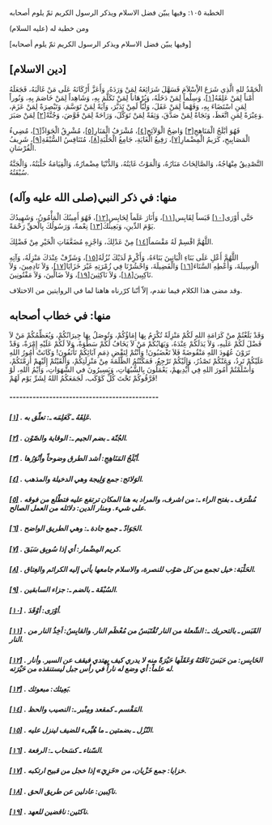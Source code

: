   الخطبة  ١٠٥: وفيها يبيّن فضل الاسلام ويذكر الرسول الكريم ثمّ يلوم أصحابه	

ومن خطبة له (عليه السلام)

[وفيها يبيّن فضل الاسلام ويذكر الرسول الكريم ثمّ يلوم أصحابه]

## [دين الاسلام]

الْحَمْدُ للهِ الَّذِي شَرَعَ الاِْسْلاَمَ فَسَهَّلَ  شَرَائِعَهُ لِمَنْ وَرَدَهُ، وَأَعَزَّ أَرْكَانَهُ عَلَى مَنْ غَالَبَهُ، فَجَعَلَهُ أَمْناً لِمَنْ عَلِقَهُ[[١\]](https://arabic.balaghah.net/node/556#_ftn1)، وَسِلْماً لِمَنْ دَخَلَهُ، وَبُرْهَاناً لِمَنْ تَكَلَّمَ بِهِ،  وَشَاهِداً لِمَنْ خَاصَمَ بِهِ، وَنُوراً لِمَنِ اسْتَضَاءَ بِهِ،  وَفَهْماً لِمَنْ عَقَلَ، وَلُبّاً لَمِنْ تَدَبَّرَ، وَآيَةً لِمَنْ  تَوَسَّمَ، وَتَبْصِرَةً لِمَنْ عَزَمَ، وَعِبْرَةً لِمَنِ اتَّعَظَ،  وَنَجَاةً لِمَنْ صَدَّقَ، وَثِقَةً لِمَنْ تَوَكَّلَ، وَرَاحَةً لِمَنْ  فَوَّضَ، وَجُنَّةً[[٢\]](https://arabic.balaghah.net/node/556#_ftn2) لِمَنْ صَبَرَ.

فَهُوَ أبْلَجُ الْمَنَاهجِ[[٣\]](https://arabic.balaghah.net/node/556#_ftn3) وَاضِحُ الْوَلاَئِجِ[[٤\]](https://arabic.balaghah.net/node/556#_ftn4)، مُشْرَفُ الْمَنَارِ[[٥\]](https://arabic.balaghah.net/node/556#_ftn5)، مُشْرِقُ الْجَوَادِّ[[٦\]](https://arabic.balaghah.net/node/556#_ftn6)، مُضِيءُ الْمَصَابِيحِ، كَرَيمُ الْمِضْمارِ[[٧\]](https://arabic.balaghah.net/node/556#_ftn7)، رَفِيعُ الْغَايَةِ، جَامِعُ الْحَلْبَةِ[[٨\]](https://arabic.balaghah.net/node/556#_ftn8)، مُتَنَافِسُ السُّبْقَةِ[[٩\]](https://arabic.balaghah.net/node/556#_ftn9)، شَرِيفُ الْفُرْسَانِ.

التَّصْدِيقُ مِنْهَاجُهُ، وَالصَّالِحَاتُ مَنَارُهُ،  وَالْمَوْتُ غَايَتُهُ، وَالدُّنْيَا مِضْمارُهُ، وَالْقِيَامَةُ  حَلْبَتُهُ، وَالْجَنَّةُ سُبْقَتُهُ.

## منها: في ذكر النبي(صلى الله عليه وآله)

حَتَّى أَوْرَى[[١٠\]](https://arabic.balaghah.net/node/556#_ftn10) قَبَساً لِقَابِس[[١١\]](https://arabic.balaghah.net/node/556#_ftn11)، وَأَنَارَ عَلَماً لِحَابِس[[١٢\]](https://arabic.balaghah.net/node/556#_ftn12)، فَهُوَ أَمِينُكَ الْمَأْمُونُ، وَشَهِيدُكَ يَوْمَ الدِّينِ، وَبَعِيثُكَ[[١٣\]](https://arabic.balaghah.net/node/556#_ftn13) نِعْمةً، وَرَسُولُكَ بِالْحقِّ رَحْمَةً.

اللَّهُمَّ اقْسِمْ لَهُ مَقْسَماً[[١٤\]](https://arabic.balaghah.net/node/556#_ftn14) مِنْ عَدْلِكَ، وَاجْزِهِ مُضَعَّفَاتِ الْخَيْرِ مِنْ فَضْلِكَ.

اللَّهُمَّ أَعْلِ عَلَى بَنَاءِ الْبَانِينَ بَنَاءَهُ، وَأَكْرِمْ لَدَيْكَ نُزُلَهُ[[١٥\]](https://arabic.balaghah.net/node/556#_ftn15)، وَشَرِّفْ عِنْدَكَ مَنْزِلَهُ، وَآتِهِ الْوَسِيلَةَ، وَأَعْطِهِ السَّنَاءَ[[١٦\]](https://arabic.balaghah.net/node/556#_ftn16) وَالْفَضِيلَةَ، وَاحْشُرْنَا فِي زُمْرَتِهِ غَيْرَ خَزَايَا[[١٧\]](https://arabic.balaghah.net/node/556#_ftn17)، وَلاَ نَادِمِينَ، وَلاَ نَاكِبِينَ[[١٨\]](https://arabic.balaghah.net/node/556#_ftn18)، وَلاَ نَاكِثِينَ[[١٩\]](https://arabic.balaghah.net/node/556#_ftn19)، وَلاَ ضَالِّينَ، وَلاَ مَفْتُونِينَ.

وقد مضى هذا الكلام فيما تقدم، إلاّ أنّنا كرّرناه هاهنا لما في الروايتين من الاختلاف.

## منها: في خطاب أصحابه

وَقَدْ بَلَغْتُمْ منْ كَرَامَةِ اللهِ لَكُمْ مَنْزِلَةً  تُكْرَمُ بِهَا إِمَاؤُكُمْ، وَتُوصَلُ بِهَا جِيرَانُكُمْ،  وَيُعَظِّمُكُمْ مَنْ لاَ فَضْلَ لَكُمْ عَلَيهِ، وَلاَ يَدَلَكُمْ  عِنْدَهُ، وَيَهَابُكُمْ مَنْ لاَ يَخَافُ لَكُمْ سَطْوَةً، وَلاَ لَكُمْ  عَلَيْهِ إِمْرَةٌ، وَقَدْ تَرَوْنَ عُهُودَ اللهِ مَنْقُوضَةً فَلاَ  تَغْضَبُونَ! وَأَنْتُمْ لِنَقْضِ ذِمَمِ آبَائِكُمْ تَأْنَفُونَ!  وَكَانَتْ أَمُورُ اللهِ عَلَيْكُمْ تَرِدُ، وَعَنْكُمْ تَصْدُرُ،  وَإِلَيْكُمْ تَرْجِعُ، فَمَكَّنْتُمُ الظَّلَمَةَ مِنْ مَنْزِلَتِكُمْ،  وَأَلْقَيْتُمْ إِلَيْهِمْ أَزِمَّتَكُمْ، وَأَسْلَمْتُمْ أُمُورَ اللهِ  فِي أَيْدِيهمْ، يَعْمَلُونَ بِالشُّبُهَاتِ، وَيَسِيرُونَ في  الشَّهَوَاتِ، وَايْمُ اللهِ، لَوْ فَرَّقُوكُمْ تَحْتَ كُلِّ كَوْكَب،  لَجَمَعَكُمُ اللهُ لِشَرِّ يَوْم لَهُمْ!

##### ---------------------------------------------

##### [[١\]](https://arabic.balaghah.net/node/556#_ftnref1) . عَلِقَهُ ـ كَعَلِمَه ـ: تعلّق به.

##### [[٢\]](https://arabic.balaghah.net/node/556#_ftnref2) . الجُنّة ـ بضم الجيم ـ: الوقاية والصّوْن.

##### [[٣\]](https://arabic.balaghah.net/node/556#_ftnref3) . أبْلَجُ المَنَاهِجِ: أشد الطرق وضوحاً وأنْوَرُها.

##### [[٤\]](https://arabic.balaghah.net/node/556#_ftnref4) . الوَلائج: جمع وَلِيجة وهي الدخيلة والمذهب.

##### [[٥\]](https://arabic.balaghah.net/node/556#_ftnref5) . مُشْرَف ـ بفتح الراء ـ: من اشرف، والمراد به هنا المكان ترتفع عليه  فتطّلع من فوقه على شيء. ومنار الدين: دلائله من العمل الصالح.

##### [[٦\]](https://arabic.balaghah.net/node/556#_ftnref6) . الجَوَادّ ـ جمع جادة ـ: وهي الطريق الواضح.

##### [[٧\]](https://arabic.balaghah.net/node/556#_ftnref7) . كريم المِضْمار: أي إذا سُوبِق سَبَقَ.

##### [[٨\]](https://arabic.balaghah.net/node/556#_ftnref8) . الحَلْبَة: خيل تجمع من كل صَوْب للنصرة، والاسلام جامعها يأتي إليه الكرائم والعِتاق.

##### [[٩\]](https://arabic.balaghah.net/node/556#_ftnref9) . السُبْقَة ـ بالضم ـ: جزاء السابقين.

##### [[١٠\]](https://arabic.balaghah.net/node/556#_ftnref10) . أوْرَى: أوْقَدَ.

##### [[١١\]](https://arabic.balaghah.net/node/556#_ftnref11) . القَبَس ـ بالتحريك ـ: الشّعلة من النار تُقْتَبَسُ من مُعْظَم النار. والقابِسُ: اَخِذُ النار من النار.

##### [[١٢\]](https://arabic.balaghah.net/node/556#_ftnref12) . الحَابِس: من حَبَسَ نَاقَتَهُ وَعَقَلَها حَيْرَةً منه لا يدري كيف  يهتدي فيقف عن السير. وأنار له علماً: أي وضع له ناراً في رأس جبل ليستنقذه من حَيْرَته.

##### [[١٣\]](https://arabic.balaghah.net/node/556#_ftnref13) . بَعِيثك: مبعوثك.

##### [[١٤\]](https://arabic.balaghah.net/node/556#_ftnref14) . المَقْسم ـ كمقعد ومِنْبر ـ: النصيب والحظ.

##### [[١٥\]](https://arabic.balaghah.net/node/556#_ftnref15) . النّزُل ـ بضمتين ـ ما هُيِّىء للضيف لينزل عليه.

##### [[١٦\]](https://arabic.balaghah.net/node/556#_ftnref16) . السّناء ـ كسَحاب ـ: الرفعة.

##### [[١٧\]](https://arabic.balaghah.net/node/556#_ftnref17) . خزايا: جمع خَزْيان، من «خَزِيَ» إذا خجل من قبيح ارتكبه.

##### [[١٨\]](https://arabic.balaghah.net/node/556#_ftnref18) . ناكِبين: عادلين عن طريق الحق.

##### [[١٩\]](https://arabic.balaghah.net/node/556#_ftnref19) . ناكثين: ناقضين للعهد.
